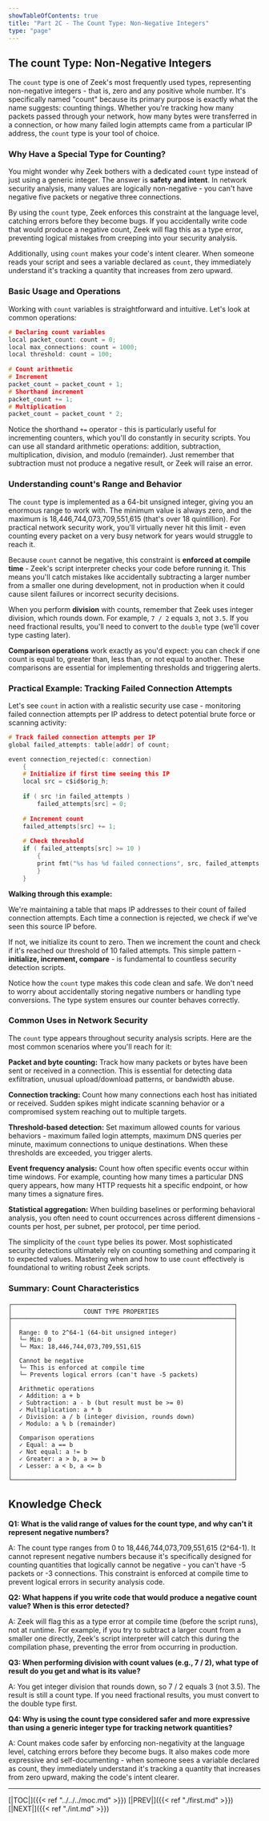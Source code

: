 ```yaml
---
showTableOfContents: true
title: "Part 2C - The Count Type: Non-Negative Integers"
type: "page"
---
```



## The count Type: Non-Negative Integers

The `count` type is one of Zeek's most frequently used types, representing non-negative integers - that is, zero and any positive whole number. It's specifically named "count" because its primary purpose is exactly what the name suggests: counting things. Whether you're tracking how many packets passed through your network, how many bytes were transferred in a connection, or how many failed login attempts came from a particular IP address, the `count` type is your tool of choice.

### Why Have a Special Type for Counting?

You might wonder why Zeek bothers with a dedicated `count` type instead of just using a generic integer. The answer is **safety and intent**. In network security analysis, many values are logically non-negative - you can't have negative five packets or negative three connections. 

By using the `count` type, Zeek enforces this constraint at the language level, catching errors before they become bugs. If you accidentally write code that would produce a negative count, Zeek will flag this as a type error, preventing logical mistakes from creeping into your security analysis.

Additionally, using `count` makes your code's intent clearer. When someone reads your script and sees a variable declared as `count`, they immediately understand it's tracking a quantity that increases from zero upward.

### Basic Usage and Operations

Working with `count` variables is straightforward and intuitive. Let's look at common operations:

```c  
# Declaring count variables  
local packet_count: count = 0;  
local max_connections: count = 1000;  
local threshold: count = 100;  
  
# Count arithmetic
# Increment    
packet_count = packet_count + 1;  
# Shorthand increment  
packet_count += 1;                
# Multiplication  
packet_count = packet_count * 2;  
```  

Notice the shorthand `+=` operator - this is particularly useful for incrementing counters, which you'll do constantly in security scripts. You can use all standard arithmetic operations: addition, subtraction, multiplication, division, and modulo (remainder). Just remember that subtraction must not produce a negative result, or Zeek will raise an error.

### Understanding count's Range and Behavior

The `count` type is implemented as a 64-bit unsigned integer, giving you an enormous range to work with. The minimum value is always zero, and the maximum is 18,446,744,073,709,551,615 (that's over 18 quintillion). For practical network security work, you'll virtually never hit this limit - even counting every packet on a very busy network for years would struggle to reach it.

Because `count` cannot be negative, this constraint is **enforced at compile time** - Zeek's script interpreter checks your code before running it. This means you'll catch mistakes like accidentally subtracting a larger number from a smaller one during development, not in production when it could cause silent failures or incorrect security decisions.

When you perform **division** with counts, remember that Zeek uses integer division, which rounds down. For example, `7 / 2` equals `3`, not `3.5`. If you need fractional results, you'll need to convert to the `double` type (we'll cover type casting later).

**Comparison operations** work exactly as you'd expect: you can check if one count is equal to, greater than, less than, or not equal to another. These comparisons are essential for implementing thresholds and triggering alerts.

### Practical Example: Tracking Failed Connection Attempts

Let's see `count` in action with a realistic security use case - monitoring failed connection attempts per IP address to detect potential brute force or scanning activity:


```c
# Track failed connection attempts per IP
global failed_attempts: table[addr] of count;

event connection_rejected(c: connection)
    {
    # Initialize if first time seeing this IP
    local src = c$id$orig_h;
    
    if ( src !in failed_attempts )
        failed_attempts[src] = 0;
    
    # Increment count
    failed_attempts[src] += 1;
    
    # Check threshold
    if ( failed_attempts[src] >= 10 )
        {
        print fmt("%s has %d failed connections", src, failed_attempts[src]);
        }
    }
```


**Walking through this example:** 

We're maintaining a table that maps IP addresses to their count of failed connection attempts. Each time a connection is rejected, we check if we've seen this source IP before. 

If not, we initialize its count to zero. Then we increment the count and check if it's reached our threshold of 10 failed attempts. This simple pattern - **initialize, increment, compare** - is fundamental to countless security detection scripts.

Notice how the `count` type makes this code clean and safe. We don't need to worry about accidentally storing negative numbers or handling type conversions. The type system ensures our counter behaves correctly.

### Common Uses in Network Security

The `count` type appears throughout security analysis scripts. Here are the most common scenarios where you'll reach for it:

**Packet and byte counting:** Track how many packets or bytes have been sent or received in a connection. This is essential for detecting data exfiltration, unusual upload/download patterns, or bandwidth abuse.

**Connection tracking:** Count how many connections each host has initiated or received. Sudden spikes might indicate scanning behavior or a compromised system reaching out to multiple targets.

**Threshold-based detection:** Set maximum allowed counts for various behaviors - maximum failed login attempts, maximum DNS queries per minute, maximum connections to unique destinations. When these thresholds are exceeded, you trigger alerts.

**Event frequency analysis:** Count how often specific events occur within time windows. For example, counting how many times a particular DNS query appears, how many HTTP requests hit a specific endpoint, or how many times a signature fires.

**Statistical aggregation:** When building baselines or performing behavioral analysis, you often need to count occurrences across different dimensions - counts per host, per subnet, per protocol, per time period.

The simplicity of the `count` type belies its power. Most sophisticated security detections ultimately rely on counting something and comparing it to expected values. Mastering when and how to use `count` effectively is foundational to writing robust Zeek scripts.


### Summary: Count Characteristics


```
┌──────────────────────────────────────────────────────────────┐
│                    COUNT TYPE PROPERTIES                     │
├──────────────────────────────────────────────────────────────┤
│                                                              │
│  Range: 0 to 2^64-1 (64-bit unsigned integer)                │
│  └─ Min: 0                                                   │
│  └─ Max: 18,446,744,073,709,551,615                          │
│                                                              │
│  Cannot be negative                                          │
│  └─ This is enforced at compile time                         │
│  └─ Prevents logical errors (can't have -5 packets)          │
│                                                              │
│  Arithmetic operations                                       │
│  ✓ Addition: a + b                                           │
│  ✓ Subtraction: a - b (but result must be >= 0)              │
│  ✓ Multiplication: a * b                                     │
│  ✓ Division: a / b (integer division, rounds down)           │
│  ✓ Modulo: a % b (remainder)                                 │
│                                                              │
│  Comparison operations                                       │
│  ✓ Equal: a == b                                             │
│  ✓ Not equal: a != b                                         │
│  ✓ Greater: a > b, a >= b                                    │
│  ✓ Lesser: a < b, a <= b                                     │
│                                                              │
└──────────────────────────────────────────────────────────────┘
```


## Knowledge Check

**Q1: What is the valid range of values for the count type, and why can't it represent negative numbers?**

A: The count type ranges from 0 to 18,446,744,073,709,551,615 (2^64-1). It cannot represent negative numbers because it's specifically designed for counting quantities that logically cannot be negative - you can't have -5 packets or -3 connections. This constraint is enforced at compile time to prevent logical errors in security analysis code.

**Q2: What happens if you write code that would produce a negative count value? When is this error detected?**

A: Zeek will flag this as a type error at compile time (before the script runs), not at runtime. For example, if you try to subtract a larger count from a smaller one directly, Zeek's script interpreter will catch this during the compilation phase, preventing the error from occurring in production.

**Q3: When performing division with count values (e.g., 7 / 2), what type of result do you get and what is its value?**

A: You get integer division that rounds down, so 7 / 2 equals 3 (not 3.5). The result is still a count type. If you need fractional results, you must convert to the double type first.

**Q4: Why is using the count type considered safer and more expressive than using a generic integer type for tracking network quantities?**

A: Count makes code safer by enforcing non-negativity at the language level, catching errors before they become bugs. It also makes code more expressive and self-documenting - when someone sees a variable declared as count, they immediately understand it's tracking a quantity that increases from zero upward, making the code's intent clearer.



---
[|TOC|]({{< ref "../../../moc.md" >}})
[|PREV|]({{< ref "./first.md" >}})
[|NEXT|]({{< ref "./int.md" >}})

